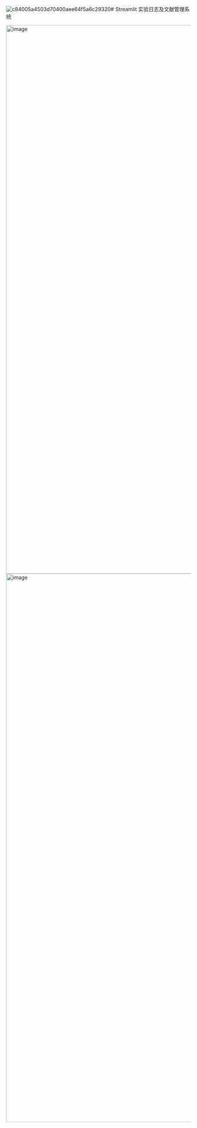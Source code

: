 ![c84005a4503d70400aee64f5a6c29320](https://github.com/user-attachments/assets/eab5330b-2715-4f7f-a181-b8ad28f00dc4)# Streamlit
实验日志及文献管理系统

<img width="1496" alt="image" src="https://github.com/user-attachments/assets/6458598f-c5ef-41e5-b61a-f807d579b2b5" />
<img width="1496" alt="image" src="https://github.com/user-attachments/assets/d9ea45dc-8158-4016-98ad-f31617715f1a" />

